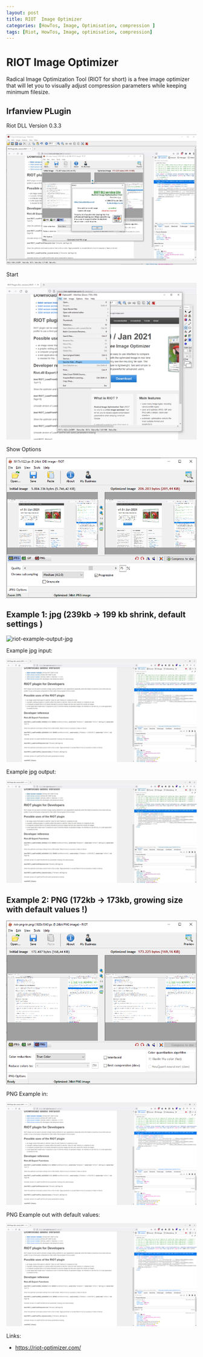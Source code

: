 ```yaml
---
layout: post
title: RIOT  Image Optimizer
categories: [HowTos, Image, Optimisation, compression ]
tags: [Riot, HowTos, Image, optimisation, compression]
---
```

# RIOT  Image Optimizer

Radical Image Optimization Tool (RIOT for short) is a free image optimizer that will let you to visually adjust compression parameters while keeping minimum filesize.

## Irfanview PLugin

Riot DLL Version 0.3.3

![Riot-Version](../pics/2022-02-02-10-26-49_riot_Version.jpg)

Start

![Start-Riot-In-Irfanview](../pics/2022-02-02-10-09-23-irfanview-riot.png)

Show Options

![show-riot-options](../pics/2022-02-02-10-10-07.png)

## Example 1: jpg (239kb -> 199 kb shrink, default settings )

![riot-example-output-jpg](../pics/2022-02-02-10-22-50.png)

Example jpg input:

![riot-example-input-jpg](../pics/riot-jpg-in.jpg)

Example jpg output:

![](../pics/riot-jpg-out.jpg)

## Example 2: PNG (172kb -> 173kb, growing size with default values !)

![](../pics/2022-02-02-10-19-03.png)

PNG Example in:

![](../pics/riot-png-in.png)

PNG Example out with default values:

![](../pics/riot-png-in.png)

Links:

* <https://riot-optimizer.com/>